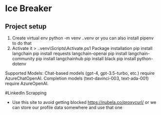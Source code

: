 # Ice Breaker

## Project setup

1. Create virtual env
   python -m venv .\.venv or you can also install pipenv to do that
2. Activate it > .\.venv\Scripts\Activate.ps1
   Package installation
   pip install langchain
   pip install requests langchain-openai
   pip install langchain-community
   pip install langchainhub
   pip install black
   pip install python-dotenv

Supported Models:
Chat-based models (gpt-4, gpt-3.5-turbo, etc.) require AzureChatOpenAI.
Completion models (text-davinci-003, text-ada-001) require AzureOpenAI.

#LinkedIn Scrapping

- Use this site to avoid getting blocked https://nubela.co/proxycurl/ or we can store our profile data somewhere and use that one
